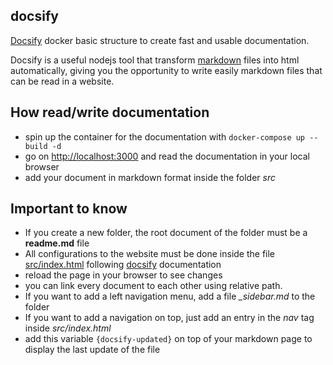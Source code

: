 docsify
---
[Docsify](https://docsify.js.org/#/) docker basic structure to create fast and usable documentation.

Docsify is a useful nodejs tool that transform [markdown](https://en.wikipedia.org/wiki/Markdown) files into html 
automatically, giving you the opportunity to write easily markdown files that can be read in a website.


## How read/write documentation
- spin up the container for the documentation with `docker-compose up --build -d`
- go on [http://localhost:3000](http://localhost:3000) and read the documentation in your local browser
- add your document in markdown format inside the folder *src* 

## Important to know
- If you create a new folder, the root document of the folder must be a **readme.md** file
- All configurations to the website must be done inside the file [src/index.html](src/index.html) 
  following [docsify](https://docsify.js.org/#/) documentation
- reload the page in your browser to see changes
- you can link every document to each other using relative path.
- If you want to add a left navigation menu, add a file *_sidebar.md* to the folder 
- If you want to add a navigation on top, just add an entry in the *nav* tag inside *src/index.html*
- add this variable `{docsify-updated}` on top of your markdown page to display the last update of the file

